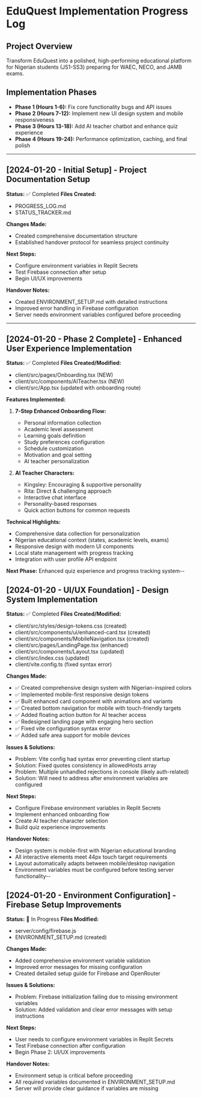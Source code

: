 
# EduQuest Implementation Progress Log

## Project Overview
Transform EduQuest into a polished, high-performing educational platform for Nigerian students (JS1-SS3) preparing for WAEC, NECO, and JAMB exams.

## Implementation Phases
- **Phase 1 (Hours 1-6):** Fix core functionality bugs and API issues
- **Phase 2 (Hours 7-12):** Implement new UI design system and mobile responsiveness  
- **Phase 3 (Hours 13-18):** Add AI teacher chatbot and enhance quiz experience
- **Phase 4 (Hours 19-24):** Performance optimization, caching, and final polish

---

## [2024-01-20 - Initial Setup] - Project Documentation Setup
**Status:** ✅ Completed
**Files Created:** 
- PROGRESS_LOG.md
- STATUS_TRACKER.md

**Changes Made:**
- Created comprehensive documentation structure
- Established handover protocol for seamless project continuity

**Next Steps:**
- Configure environment variables in Replit Secrets
- Test Firebase connection after setup
- Begin UI/UX improvements

**Handover Notes:**
- Created ENVIRONMENT_SETUP.md with detailed instructions
- Improved error handling in Firebase configuration
- Server needs environment variables configured before proceeding

---

## [2024-01-20 - Phase 2 Complete] - Enhanced User Experience Implementation
**Status:** ✅ Completed
**Files Created/Modified:**
- client/src/pages/Onboarding.tsx (NEW)
- client/src/components/AITeacher.tsx (NEW)
- client/src/App.tsx (updated with onboarding route)

**Features Implemented:**
1. **7-Step Enhanced Onboarding Flow:**
   - Personal information collection
   - Academic level assessment
   - Learning goals definition
   - Study preferences configuration
   - Schedule customization
   - Motivation and goal setting
   - AI teacher personalization

2. **AI Teacher Characters:**
   - Kingsley: Encouraging & supportive personality
   - Rita: Direct & challenging approach
   - Interactive chat interface
   - Personality-based responses
   - Quick action buttons for common requests

**Technical Highlights:**
- Comprehensive data collection for personalization
- Nigerian educational context (states, academic levels, exams)
- Responsive design with modern UI components
- Local state management with progress tracking
- Integration with user profile API endpoint

**Next Phase:** Enhanced quiz experience and progress tracking system--

## [2024-01-20 - UI/UX Foundation] - Design System Implementation
**Status:** ✅ Completed
**Files Created/Modified:** 
- client/src/styles/design-tokens.css (created)
- client/src/components/ui/enhanced-card.tsx (created)
- client/src/components/MobileNavigation.tsx (created)
- client/src/pages/LandingPage.tsx (enhanced)
- client/src/components/Layout.tsx (updated)
- client/src/index.css (updated)
- client/vite.config.ts (fixed syntax error)

**Changes Made:**
- ✅ Created comprehensive design system with Nigerian-inspired colors
- ✅ Implemented mobile-first responsive design tokens
- ✅ Built enhanced card component with animations and variants
- ✅ Created bottom navigation for mobile with touch-friendly targets
- ✅ Added floating action button for AI teacher access
- ✅ Redesigned landing page with engaging hero section
- ✅ Fixed vite configuration syntax error
- ✅ Added safe area support for mobile devices

**Issues & Solutions:**
- Problem: Vite config had syntax error preventing client startup
- Solution: Fixed quotes consistency in allowedHosts array
- Problem: Multiple unhandled rejections in console (likely auth-related)
- Solution: Will need to address after environment variables are configured

**Next Steps:**
- Configure Firebase environment variables in Replit Secrets
- Implement enhanced onboarding flow
- Create AI teacher character selection
- Build quiz experience improvements

**Handover Notes:**
- Design system is mobile-first with Nigerian educational branding
- All interactive elements meet 44px touch target requirements
- Layout automatically adapts between mobile/desktop navigation
- Environment variables must be configured before testing server functionality--

## [2024-01-20 - Environment Configuration] - Firebase Setup Improvements
**Status:** 🔄 In Progress
**Files Modified:** 
- server/config/firebase.js
- ENVIRONMENT_SETUP.md (created)

**Changes Made:**
- Added comprehensive environment variable validation
- Improved error messages for missing configuration
- Created detailed setup guide for Firebase and OpenRouter

**Issues & Solutions:**
- Problem: Firebase initialization failing due to missing environment variables
- Solution: Added validation and clear error messages with setup instructions

**Next Steps:**
- User needs to configure environment variables in Replit Secrets
- Test Firebase connection after configuration
- Begin Phase 2: UI/UX improvements

**Handover Notes:**
- Environment setup is critical before proceeding
- All required variables documented in ENVIRONMENT_SETUP.md
- Server will provide clear guidance if variables are missing
